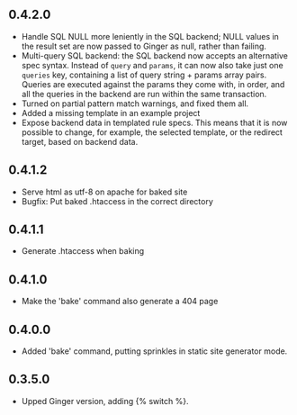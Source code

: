 ## 0.4.2.0

- Handle SQL NULL more leniently in the SQL backend; NULL values in the result
  set are now passed to Ginger as null, rather than failing.
- Multi-query SQL backend: the SQL backend now accepts an alternative
  spec syntax. Instead of `query` and `params`, it can now also take just one
  `queries` key, containing a list of query string + params array pairs.
  Queries are executed against the params they come with, in order, and all the
  queries in the backend are run within the same transaction.
- Turned on partial pattern match warnings, and fixed them all.
- Added a missing template in an example project
- Expose backend data in templated rule specs. This means that it is now
  possible to change, for example, the selected template, or the redirect
  target, based on backend data.

## 0.4.1.2

- Serve html as utf-8 on apache for baked site
- Bugfix: Put baked .htaccess in the correct directory

## 0.4.1.1

- Generate .htaccess when baking

## 0.4.1.0

- Make the 'bake' command also generate a 404 page

## 0.4.0.0

- Added 'bake' command, putting sprinkles in static site generator mode.

## 0.3.5.0

- Upped Ginger version, adding {% switch %}.
